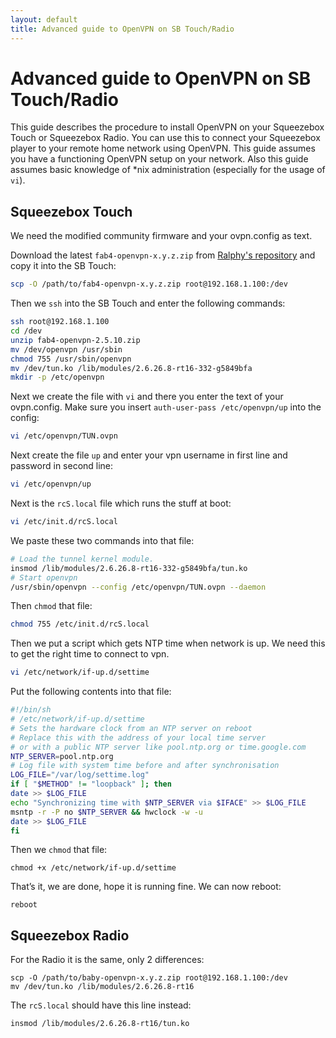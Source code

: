 ```yaml
---
layout: default
title: Advanced guide to OpenVPN on SB Touch/Radio
---
```


# Advanced guide to OpenVPN on SB Touch/Radio

This guide describes the procedure to install OpenVPN on your Squeezebox Touch or Squeezebox Radio. You can use this to connect your Squeezebox player to your remote home network using OpenVPN. This guide assumes you have a functioning OpenVPN setup on your network. Also this guide assumes basic knowledge of \*nix administration (especially for the usage of `vi`).

## Squeezebox Touch

We need the modified community firmware and your ovpn.config as text.

Download the latest `fab4-openvpn-x.y.z.zip` from [Ralphy's repository](https://sourceforge.net/projects/lmsclients/files/squeezeos/) and copy it into the SB Touch:

```bash
scp -O /path/to/fab4-openvpn-x.y.z.zip root@192.168.1.100:/dev
```

Then we `ssh` into the SB Touch and enter the following commands:

```bash
ssh root@192.168.1.100
cd /dev
unzip fab4-openvpn-2.5.10.zip
mv /dev/openvpn /usr/sbin
chmod 755 /usr/sbin/openvpn
mv /dev/tun.ko /lib/modules/2.6.26.8-rt16-332-g5849bfa
mkdir -p /etc/openvpn
```

Next we create the file with `vi` and there you enter the text of your ovpn.config. Make sure you insert `auth-user-pass /etc/openvpn/up` into the config:
```bash
vi /etc/openvpn/TUN.ovpn
```

Next create the file `up` and enter your vpn username in first line and password in second line:
```bash
vi /etc/openvpn/up
```

Next is the `rcS.local` file which runs the stuff at boot:
```bash
vi /etc/init.d/rcS.local
```

We paste these two commands into that file:
```bash
# Load the tunnel kernel module.
insmod /lib/modules/2.6.26.8-rt16-332-g5849bfa/tun.ko
# Start openvpn
/usr/sbin/openvpn --config /etc/openvpn/TUN.ovpn --daemon
```

Then `chmod` that file:
```bash
chmod 755 /etc/init.d/rcS.local
```

Then we put a script which gets NTP time when network is up. We need this to get the right time to connect to vpn.
```bash
vi /etc/network/if-up.d/settime
```

Put the following contents into that file:
```bash
#!/bin/sh
# /etc/network/if-up.d/settime
# Sets the hardware clock from an NTP server on reboot
# Replace this with the address of your local time server
# or with a public NTP server like pool.ntp.org or time.google.com
NTP_SERVER=pool.ntp.org
# Log file with system time before and after synchronisation
LOG_FILE="/var/log/settime.log"
if [ "$METHOD" != "loopback" ]; then
date >> $LOG_FILE
echo "Synchronizing time with $NTP_SERVER via $IFACE" >> $LOG_FILE
msntp -r -P no $NTP_SERVER && hwclock -w -u
date >> $LOG_FILE
fi
```

Then we `chmod` that file:
```
chmod +x /etc/network/if-up.d/settime
```

That’s it, we are done, hope it is running fine. We can now reboot:
```
reboot
```

## Squeezebox Radio

For the Radio it is the same, only 2 differences:
```
scp -O /path/to/baby-openvpn-x.y.z.zip root@192.168.1.100:/dev
mv /dev/tun.ko /lib/modules/2.6.26.8-rt16
```

The `rcS.local` should have this line instead:
```
insmod /lib/modules/2.6.26.8-rt16/tun.ko
```
